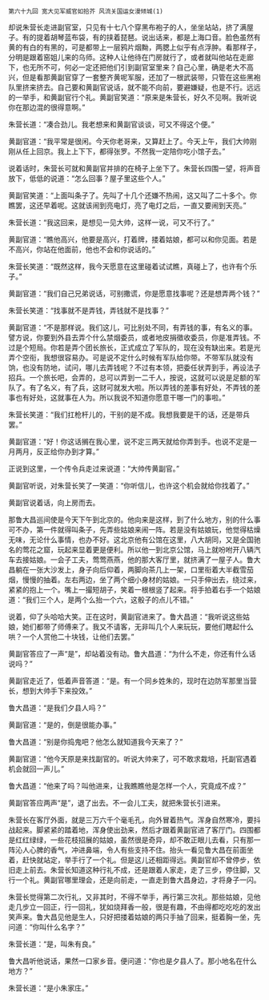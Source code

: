     第六十九回 宽大见军威官如拾芥 风流关国运女漫倾城(1) 

   却说朱营长走进副官室，只见有十七八个穿黑布袍子的人，坐坐站站，挤了满屋子。有的提着胡琴蓝布袋，有的挟着琵琶。说出话来，都是上海口音。脸色虽然有黄的有白的有黑的，可是都带上一层鸦片烟黝，两腮上似乎有点浮肿。看那样子，分明是跟着窑姐儿来的乌师。这种人让他待在门房就行了，或者就叫他站在走廊下，也无所不可，何必一定还把他们引到副官室里来？自己心里，确是老大不高兴，但是看那黄副官穿了一套整齐黄呢军服，还加了一根武装带，只管在这些黑袍队里挤来挤去。自己要和黄副官说话，就不能不向前，要避嫌疑，也是不行。远远的一举手，和黄副官行个礼。黄副官笑道：“原来是朱营长，好久不见啊。我听说你在那边混的很得意啊。”

   朱营长道：“凑合劲儿。我老想来和黄副官谈谈，可又不得这个便。”

   黄副官道：“我平常是很闲。今天你老哥来，又算赶上了。今天上午，我们大帅刚刚从任上回京。我上上下下，都得张罗。不然我一定陪你吃小馆子去。”

   说着话时，朱营长可就和黄副官并排的在椅子上坐下了。朱营长四围一望，将声音放下，低低的说道：“怎么回事？屋子里这些个人。”

   黄副官笑道：“上面叫条子了。先叫了十几个还嫌不热闹，这又叫了二十多个。你瞧罢，这还早着呢。这就该闹到亮电灯，亮了电灯之后，一直又要闹到天亮。”

   朱营长道：“我这回来，是想见一见大帅，这样一说，可又不行了。”

   黄副官道：“瞧他高兴，他要是高兴，打着牌，搂着姑娘，都可以和你见面。若是不高兴，你站在他面前，他也不会和你说话的。”

   朱营长笑道：“既然这样，我今天愿意在这里碰着试试瞧，真碰上了，也许有个乐子。”

   黄副官道：“我们自己兄弟说话，可别撒谎，你是愿意找事呢？还是想弄两个钱？”

   朱营长笑道：“找事就不是弄钱，弄钱就不是找事？”

   黄副官道：“不是那样说。我们这儿，可比别处不同，有弄钱的事，有名义的事。譬方说，你要到外县去弄个什么禁烟委员，或者地皮捐徵收委员，你是准弄钱。不过是个短局。你若是弄个团长旅长，正式成立了军队的，现在没有缺出来。若是光弄个空衔，我想很容易办。可是说不定什么时候有军队给你带。不带军队就没有饷，也没有防地，试问，哪儿去弄钱呢？不过有本领，把委任状弄到手，再设法子招兵。一个旅长吧，会弄的，总可以弄到一二千人，按说，这就可以说是足额的军队了。有了名义，有了兵，这财可就发大啦。所以弄钱的差事有好处，不弄钱的差事也有好处，这就事在人为。所以我说不知道你愿意干哪一门的事啦。”

   朱营长笑道：“我们扛枪杆儿的，干别的是不成。我想我要是干的话，还是带兵罢。”

   黄副官道：“好！你这话搁在我心里，说不定三两天就给你弄到手。也说不定是一月两月，反正给你办到才算。”

   正说到这里，一个传令兵走过来说道：“大帅传黄副官。”

   黄副官听说，对朱营长笑了一笑道：“你听信儿，也许这个机会就给你找着了。”

   黄副官说着话，向上房而去。

   那鲁大昌巡间使是今天下午到北京的。他向来是这样，到了什么地方，别的什么事可不办，第一件就得叫条子，先弄些姑娘来闹一阵。若是没有姑娘玩，他觉得枯燥无味，无论什么事情，也办不好。这北京他有公馆在这里，八大胡同，又是全国驰名的莺花之窟，玩起来显着更是便利。所以他一到北京公馆，马上就吩咐开八辆汽车去接姑娘。一会子工夫，莺莺燕燕，他的那大客厅里，就挤满了一屋子人。鲁大昌躺在一张大沙发上，身子向后仰着，两脚向茶几上一架，口里衔着大半截雪茄烟，慢慢的抽着。左右两边，坐了两个细小身材的姑娘。一只手伸出去，绕过来，紧紧的抱上一个。嘴上一撮短胡子，笑着一根根竖了起来。将手拍着右手一个姑娘道：“我们三个人，是两个么抬一个六，这骰子的点儿不错。”

   说着，仰了头哈哈大笑。正在这时，黄副官进来了。鲁大昌道：“我听说这些姑娘，她们都带了师傅来了。我又不请客，无非叫几个人来玩玩，要他们瞎起什么哄？一个人赏他二十块钱，让他们去罢。”

   黄副官答应了一声“是”，却站着没有动。鲁大昌道：“为什么不走，你还有什么话说吗？”

   黄副官走近了，低着声音答道：“是。有一个同乡姓朱的，现时在边防军那里当营长，想到大帅手下来投效。”

   鲁大昌道：“是我们夕县人吗？”

   黄副官道：“是的，倒是很能办事。”

   鲁大昌道：“别是你捣鬼吧？他怎么就知道我今天来了？”

   黄副官道：“他今天原是来找副官的。听说大帅来了，可不敢求栽培，托副官遇着机会就回一声儿。”

   鲁大昌道：“他来了吗？叫他进来，让我瞧瞧他是怎样一个人，究竟成不成？”

   黄副官答应两声“是”，退了出去。不一会儿工夫，就把朱营长引进来。

   朱营长在客厅外面，就是三万六千个毫毛孔，向外冒着热气。浑身自然寒冷，要抖战起来。脚紧紧的踏着地，浑身使出劲来，然后才跟着黄副官进了客厅门。四围都是红红绿绿，一些花枝招展的姑娘，虽然很是奇异，却不敢正眼儿去看，只有那一阵沁人心脾的香气，冲进鼻端，令人有些支持不住。抬头一看见鲁大昌在前面坐着，赶快就站定，举手行了一个礼。但是这儿还相距得远。黄副官却不曾停步，依旧走上前去。朱营长知道这种行礼不成，还是跟着人家走，走了三步，停住脚，又行一个礼。黄副官哪里理会，还是向前走，一直走到鲁大昌身边，才将身子一闪。

   朱营长觉得第二次行礼，又非其时，不得不举手，再行第三次礼。那些姑娘，见他走几步立一回正，行一回礼，犹如烧拜香一般，很是有趣，不由得都吃吃吃的发出笑声来。鲁大昌见他是生人，只好把搂着姑娘的两只手抽了回来，挺着胸一坐，先问道：“你叫什么名字？”

   朱营长道：“是，叫朱有良。”

   鲁大昌听他说话，果然一口家乡音。便问道：“你也是夕县人了。那小地名在什么地方？”

   朱营长道：“是小朱家庄。”

